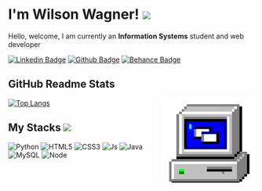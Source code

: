 # I'm Wilson Wagner! <img src="https://github.com/TheDudeThatCode/TheDudeThatCode/blob/master/Assets/Handshake.gif" height="30px">
Hello, welcome, I am currently an **Information Systems** student and web developer

[![Linkedin Badge](https://img.shields.io/badge/LinkedIn-0077B5?style=for-the-badge&logo=linkedin&logoColor=white&link=https://www.linkedin.com/in/wilsonwagner/)](https://www.linkedin.com/in/wilsonwagner/)
[![Github Badge](https://img.shields.io/badge/GitHub-100000?style=for-the-badge&logo=github&logoColor=whitee&link=https://github.com/wilsonwagner)](https://github.com/wilsonwagner)
[![Behance Badge](https://img.shields.io/badge/-Behance-blue?style=for-the-badge&logo=behance&logoColor=white&link=https://www.behance.net/wilsonwagner)](https://www.behance.net/wilsonwagner)

## GitHub Readme Stats

[![Top Langs](https://github-readme-stats.vercel.app/api/top-langs/?username=wilsonwagner&layout=compact&theme=dark)](https://github.com/anuraghazra/github-readme-stats)
<img align="right" alt="PC GIF" src="https://github.com/TheDudeThatCode/TheDudeThatCode/blob/master/Assets/PC.gif" width="190" />

## My Stacks <img src="https://github.com/TheDudeThatCode/TheDudeThatCode/blob/master/Assets/Developer.gif" width="30px">
![Python](https://img.shields.io/badge/Python-3776AB?style=for-the-badge&logo=python&logoColor=white)
![HTML5](https://img.shields.io/badge/HTML5-E34F26?style=for-the-badge&logo=html5&logoColor=white)
![CSS3](https://img.shields.io/badge/CSS3-1572B6?style=for-the-badge&logo=css3&logoColor=white)
![Js](https://img.shields.io/badge/JavaScript-F7DF1E?style=for-the-badge&logo=javascript&logoColor=black)
![Java](https://img.shields.io/badge/Java-ED8B00?style=for-the-badge&logo=java&logoColor=white)
![MySQL](https://img.shields.io/badge/MySQL-00000F?style=for-the-badge&logo=mysql&logoColor=white)
![Node](https://img.shields.io/badge/Node.js-339933?style=for-the-badge&logo=nodedotjs&logoColor=white)
